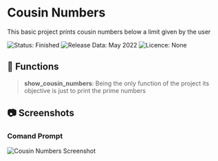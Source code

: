# Cousin Numbers

This basic project prints cousin numbers below a limit given by the user

<span>
  <img src="https://img.shields.io/badge/STATUS-FINISHED-success" alt="Status: Finished">
  <img src="https://img.shields.io/badge/RELEASE_DATA-MAY%202022-informational" alt="Release Data: May 2022">
  <img src="https://img.shields.io/badge/LICENCE-NONE-important" alt="Licence: None">
</span>

## 🔨 Functions

> **show_cousin_numbers**: Being the only function of the project its objective is just to print the prime numbers


## 📷 Screenshots

### Comand Prompt

![Cousin Numbers Screenshot](https://user-images.githubusercontent.com/105513033/181104064-453486b7-a0f7-4aae-98fa-3b61aebdc95d.png)
